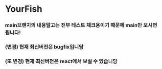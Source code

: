 # YourFish

### main브랜치의 내용말고는 전부 테스트 체크용이기 때문에 main만 보시면 됩니다!
### (변경) 현재 최신버전은 bugfix입니당
### (또 변경) 현재 최신버전은 react에서 보실 수 있습니당
